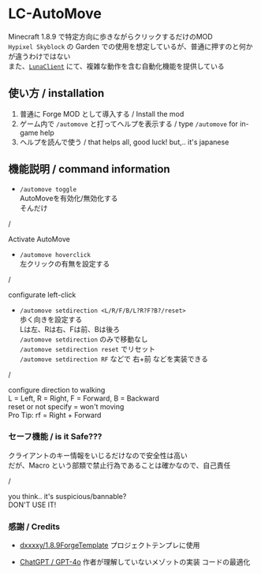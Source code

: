 # LC-AutoMove
 Minecraft 1.8.9 で特定方向に歩きながらクリックするだけのMOD <br>
 `Hypixel Skyblock` の Garden での使用を想定しているが、普通に押すのと何かが違うわけではない <br>
また、[`LunaClient`](https://github.com/luna724/LunaClient) にて、複雑な動作を含む自動化機能を提供している


## 使い方 / installation
1. 普通に Forge MOD として導入する / Install the mod
2. ゲーム内で `/automove` と打ってヘルプを表示する / type `/automove` for in-game help
3. ヘルプを読んで使う / that helps all, good luck! but,.. it's japanese

## 機能説明 / command information
- `/automove toggle` <br>
AutoMoveを有効化/無効化する <br/>
そんだけ

/

Activate AutoMove

- `/automove hoverclick` <br>
左クリックの有無を設定する

/

configurate left-click

- `/automove setdirection <L/R/F/B/L?R?F?B?/reset>` <br>
歩く向きを設定する <br/>
Lは左、Rは右、Fは前、Bは後ろ <br>
`/automove setdirection` のみで移動なし <br>
`/automove setdirection reset` でリセット <br>
`/automove setdirection RF` などで 右+前 などを実装できる 

/

configure direction to walking <br>
L = Left, R = Right, F = Forward, B = Backward <br>
reset or not specify = won't moving <br>
Pro Tip: rf = Right + Forward

### セーフ機能 / is it Safe???
クライアントのキー情報をいじるだけなので安全性は高い <br />
だが、Macro という部類で禁止行為であることは確かなので、自己責任 <br />

/

you think.. it's suspicious/bannable? <br>
DON'T USE IT!


### 感謝 / Credits
- [dxxxxy/1.8.9ForgeTemplate](https://github.com/dxxxxy/1.8.9ForgeTemplate)
プロジェクトテンプレに使用

- [ChatGPT / GPT-4o](https://chatgpt.com/)
作者が理解していないメゾットの実装
コードの最適化
